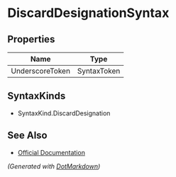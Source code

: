 # DiscardDesignationSyntax

## Properties

| Name            | Type        |
| --------------- | ----------- |
| UnderscoreToken | SyntaxToken |

## SyntaxKinds

* SyntaxKind\.DiscardDesignation

## See Also

* [Official Documentation](https://docs.microsoft.com/en-us/dotnet/api/microsoft.codeanalysis.csharp.syntax.discarddesignationsyntax)


*\(Generated with [DotMarkdown](http://github.com/JosefPihrt/DotMarkdown)\)*